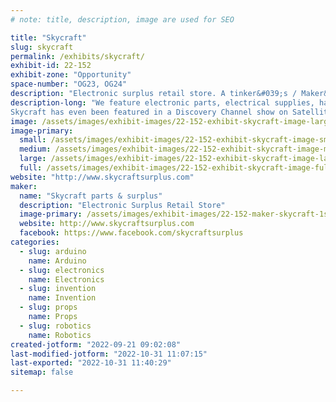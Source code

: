 ```yaml
---
# note: title, description, image are used for SEO

title: "Skycraft"
slug: skycraft
permalink: /exhibits/skycraft/
exhibit-id: 22-152
exhibit-zone: "Opportunity"
space-number: "OG23, OG24"
description: "Electronic surplus retail store. A tinker&#039;s / Maker&#039;s candy store."
description-long: "We feature electronic parts, electrical supplies, hardware, wire and cable, test equipment, and thousands of hard to find items. Skycraft is an ideal place for the maker, hobbyists, model builders, audiophiles, artists, and the do-it-yourself electronic enthusiast.
Skycraft has even been featured in a Discovery Channel show on Satellites.  The segment showed an amateur radio group shopping for parts for a satellite, Amsat, that they later launched into orbit."
image: /assets/images/exhibit-images/22-152-exhibit-skycraft-image-large.jpg
image-primary: 
  small: /assets/images/exhibit-images/22-152-exhibit-skycraft-image-small.jpg
  medium: /assets/images/exhibit-images/22-152-exhibit-skycraft-image-medium.jpg
  large: /assets/images/exhibit-images/22-152-exhibit-skycraft-image-large.jpg
  full: /assets/images/exhibit-images/22-152-exhibit-skycraft-image-full.jpg
website: "http://www.skycraftsurplus.com"
maker: 
  name: "Skycraft parts & surplus"
  description: "Electronic Surplus Retail Store"
  image-primary: /assets/images/exhibit-images/22-152-maker-skycraft-1st-saucer-medium.jpg
  website: http://www.skycraftsurplus.com
  facebook: https://www.facebook.com/skycraftsurplus
categories: 
  - slug: arduino
    name: Arduino
  - slug: electronics
    name: Electronics
  - slug: invention
    name: Invention
  - slug: props
    name: Props
  - slug: robotics
    name: Robotics
created-jotform: "2022-09-21 09:02:08"
last-modified-jotform: "2022-10-31 11:07:15"
last-exported: "2022-10-31 11:40:29"
sitemap: false

---
```

